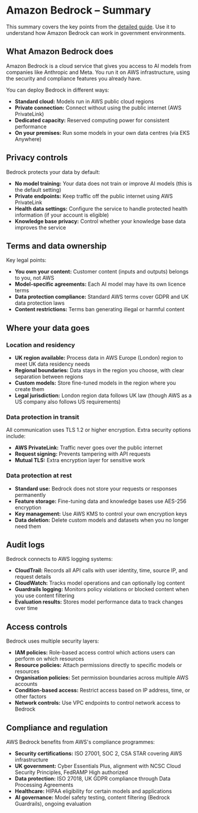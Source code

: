 # Amazon Bedrock – Summary

This summary covers the key points from the [detailed guide](aws-bedrock-detailed.md). Use it to understand how Amazon Bedrock can work in government environments.

## What Amazon Bedrock does

Amazon Bedrock is a cloud service that gives you access to AI models from companies like Anthropic and Meta. You run it on AWS infrastructure, using the security and compliance features you already have.

You can deploy Bedrock in different ways:
- **Standard cloud:** Models run in AWS public cloud regions
- **Private connection:** Connect without using the public internet (AWS PrivateLink)
- **Dedicated capacity:** Reserved computing power for consistent performance
- **On your premises:** Run some models in your own data centres (via EKS Anywhere)

## Privacy controls

Bedrock protects your data by default:
- **No model training:** Your data does not train or improve AI models (this is the default setting)
- **Private endpoints:** Keep traffic off the public internet using AWS PrivateLink
- **Health data settings:** Configure the service to handle protected health information (if your account is eligible)
- **Knowledge base privacy:** Control whether your knowledge base data improves the service

## Terms and data ownership

Key legal points:
- **You own your content:** Customer content (inputs and outputs) belongs to you, not AWS
- **Model-specific agreements:** Each AI model may have its own licence terms
- **Data protection compliance:** Standard AWS terms cover GDPR and UK data protection laws
- **Content restrictions:** Terms ban generating illegal or harmful content

## Where your data goes

### Location and residency

- **UK region available:** Process data in AWS Europe (London) region to meet UK data residency needs
- **Regional boundaries:** Data stays in the region you choose, with clear separation between regions
- **Custom models:** Store fine-tuned models in the region where you create them
- **Legal jurisdiction:** London region data follows UK law (though AWS as a US company also follows US requirements)

### Data protection in transit

All communication uses TLS 1.2 or higher encryption. Extra security options include:
- **AWS PrivateLink:** Traffic never goes over the public internet
- **Request signing:** Prevents tampering with API requests
- **Mutual TLS:** Extra encryption layer for sensitive work

### Data protection at rest

- **Standard use:** Bedrock does not store your requests or responses permanently
- **Feature storage:** Fine-tuning data and knowledge bases use AES-256 encryption
- **Key management:** Use AWS KMS to control your own encryption keys
- **Data deletion:** Delete custom models and datasets when you no longer need them

## Audit logs

Bedrock connects to AWS logging systems:
- **CloudTrail:** Records all API calls with user identity, time, source IP, and request details
- **CloudWatch:** Tracks model operations and can optionally log content
- **Guardrails logging:** Monitors policy violations or blocked content when you use content filtering
- **Evaluation results:** Stores model performance data to track changes over time

## Access controls

Bedrock uses multiple security layers:
- **IAM policies:** Role-based access control which actions users can perform on which resources
- **Resource policies:** Attach permissions directly to specific models or resources
- **Organisation policies:** Set permission boundaries across multiple AWS accounts
- **Condition-based access:** Restrict access based on IP address, time, or other factors
- **Network controls:** Use VPC endpoints to control network access to Bedrock

## Compliance and regulation

AWS Bedrock benefits from AWS's compliance programmes:
- **Security certifications:** ISO 27001, SOC 2, CSA STAR covering AWS infrastructure
- **UK government:** Cyber Essentials Plus, alignment with NCSC Cloud Security Principles, FedRAMP High authorized 
- **Data protection:** ISO 27018, UK GDPR compliance through Data Processing Agreements
- **Healthcare:** HIPAA eligibility for certain models and applications
- **AI governance:** Model safety testing, content filtering (Bedrock Guardrails), ongoing evaluation
